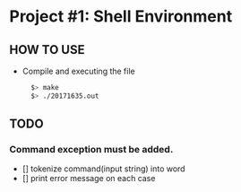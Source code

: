 # Project #1: Shell Environment

## HOW TO USE
* Compile and executing the file
  ```bash
	$> make
	$> ./20171635.out
  ```
## TODO
### Command exception must be added.
 * [] tokenize command(input string) into word
 * [] print error message on each case
